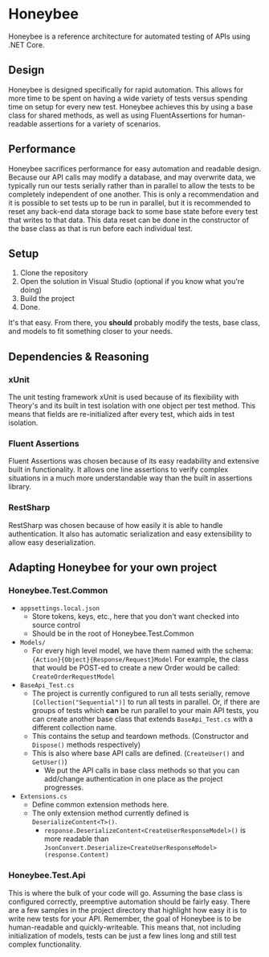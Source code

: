 # Honeybee

Honeybee is a reference architecture for automated testing of APIs using .NET Core.

## Design

Honeybee is designed specifically for rapid automation. This allows for more time to be spent on having a wide variety of tests versus spending time on setup for every new test. Honeybee achieves this by using a base class for shared methods, as well as using FluentAssertions for human-readable assertions for a variety of scenarios.

## Performance

Honeybee sacrifices performance for easy automation and readable design. Because our API calls may modify a database, and may overwrite data, we typically run our tests serially rather than in parallel to allow the tests to be completely independent of one another. This is only a recommendation and it is possible to set tests up to be run in parallel, but it is recommended to reset any back-end data storage back to some base state before every test that writes to that data. This data reset can be done in the constructor of the base class as that is run before each individual test.

## Setup

1.  Clone the repository
2.  Open the solution in Visual Studio (optional if you know what you're doing)
3.  Build the project
4.  Done.

It's that easy. From there, you **should** probably modify the tests, base class, and models to fit something closer to your needs.

## Dependencies & Reasoning

### xUnit

The unit testing framework xUnit is used because of its flexibility with Theory's and its built in test isolation with one object per test method. This means that fields are re-initialized after every test, which aids in test isolation.

### Fluent Assertions

Fluent Assertions was chosen because of its easy readability and extensive built in functionality. It allows one line assertions to verify complex situations in a much more understandable way than the built in assertions library.

### RestSharp

RestSharp was chosen because of how easily it is able to handle authentication. It also has automatic serialization and easy extensibility to allow easy deserialization.

## Adapting Honeybee for your own project

### Honeybee.Test.Common

- `appsettings.local.json`
  - Store tokens, keys, etc., here that you don't want checked into source control
  - Should be in the root of Honeybee.Test.Common
- `Models/`
  - For every high level model, we have them named with the schema:
    `{Action}{Object}{Response/Request}Model`
    For example, the class that would be POST-ed to create a new Order would be called:
    `CreateOrderRequestModel`
- `BaseApi_Test.cs`
  - The project is currently configured to run all tests serially, remove `[Collection("Sequential")]` to run all tests in parallel. Or, if there are groups of tests which **can** be run parallel to your main API tests, you can create another base class that extends `BaseApi_Test.cs` with a different collection name.
  - This contains the setup and teardown methods. (Constructor and `Dispose()` methods respectively)
  - This is also where base API calls are defined. (`CreateUser()` and `GetUser()`)
    - We put the API calls in base class methods so that you can add/change authentication in one place as the project progresses.
- `Extensions.cs`
  - Define common extension methods here.
  - The only extension method currently defined is `DeserializeContent<T>()`.
    - `response.DeserializeContent<CreateUserResponseModel>()` is more readable than
      `JsonConvert.Deserialize<CreateUserResponseModel>(response.Content)`

### Honeybee.Test.Api

This is where the bulk of your code will go. Assuming the base class is configured correctly, preemptive automation should be fairly easy. There are a few samples in the project directory that highlight how easy it is to write new tests for your API. Remember, the goal of Honeybee is to be human-readable and quickly-writeable. This means that, not including initialization of models, tests can be just a few lines long and still test complex functionality.
